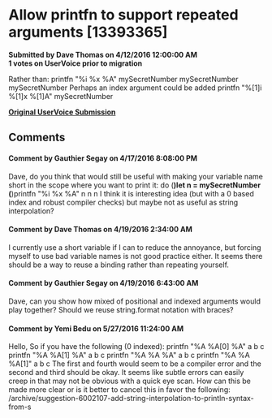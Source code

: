 # Allow printfn to support repeated arguments [13393365] #

**Submitted by Dave Thomas on 4/12/2016 12:00:00 AM**  
**1 votes on UserVoice prior to migration**  

Rather than:
printfn "%i %x %A" mySecretNumber mySecretNumber mySecretNumber
Perhaps an index argument could be added
printfn "%[1]i %[1]x %[1]A" mySecretNumber



**[Original UserVoice Submission](https://fslang.uservoice.com/forums/245727-f-language/suggestions/13393365)**


## Comments ##


#### Comment by Gauthier Segay on 4/17/2016 8:08:00 PM ####
Dave, do you think that would still be useful with making your variable name short in the scope where you want to print it:
do
(**)let n = mySecretNumber
(**)printfn "%i %x %A" n n n
I think it is interesting idea (but with a 0 based index and robust compiler checks) but maybe not as useful as string interpolation?


#### Comment by Dave Thomas on 4/19/2016 2:34:00 AM ####
I currently use a short variable if I can to reduce the annoyance, but forcing myself to use bad variable names is not good practice either. It seems there should be a way to reuse a binding rather than repeating yourself.


#### Comment by Gauthier Segay on 4/19/2016 6:43:00 AM ####
Dave, can you show how mixed of positional and indexed arguments would play together?
Should we reuse string.format notation with braces?


#### Comment by Yemi Bedu on 5/27/2016 11:24:00 AM ####
Hello,
So if you have the following (0 indexed):
printfn "%A %A[0] %A" a b c
printfn "%A %A[1] %A" a b c
printfn "%A %A %A" a b c
printfn "%A %A %A[1]" a b c
The first and fourth would seem to be a compiler error and the second and third should be okay. It seems like subtle errors can easily creep in that may not be obvious with a quick eye scan. How can this be made more clear or is it better to cancel this in favor the following:
/archive/suggestion-6002107-add-string-interpolation-to-println-syntax-from-s

